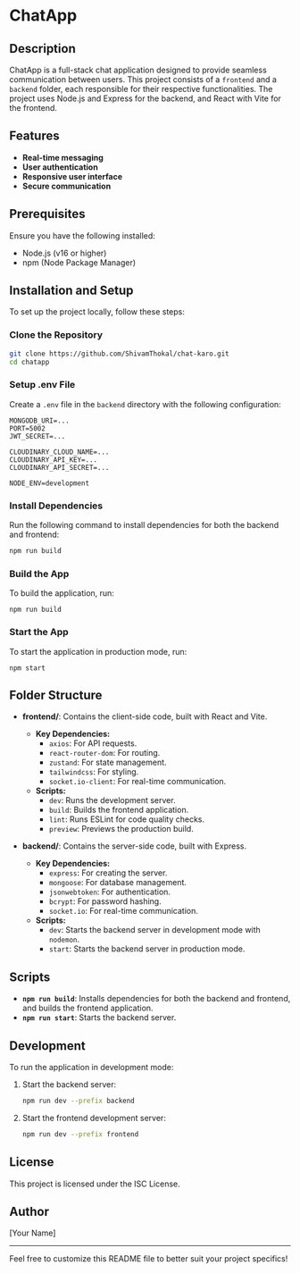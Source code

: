 # ChatApp

## Description
ChatApp is a full-stack chat application designed to provide seamless communication between users. This project consists of a `frontend` and a `backend` folder, each responsible for their respective functionalities. The project uses Node.js and Express for the backend, and React with Vite for the frontend.

## Features
- **Real-time messaging**
- **User authentication**
- **Responsive user interface**
- **Secure communication**

## Prerequisites
Ensure you have the following installed:
- Node.js (v16 or higher)
- npm (Node Package Manager)

## Installation and Setup
To set up the project locally, follow these steps:

### Clone the Repository
```bash
git clone https://github.com/ShivamThokal/chat-karo.git
cd chatapp
```

### Setup .env File
Create a `.env` file in the `backend` directory with the following configuration:
```env
MONGODB_URI=...
PORT=5002
JWT_SECRET=...

CLOUDINARY_CLOUD_NAME=...
CLOUDINARY_API_KEY=...
CLOUDINARY_API_SECRET=...

NODE_ENV=development
```

### Install Dependencies
Run the following command to install dependencies for both the backend and frontend:
```bash
npm run build
```

### Build the App
To build the application, run:
```shell
npm run build
```

### Start the App
To start the application in production mode, run:
```shell
npm start
```

## Folder Structure
- **frontend/**: Contains the client-side code, built with React and Vite.
  - **Key Dependencies:**
    - `axios`: For API requests.
    - `react-router-dom`: For routing.
    - `zustand`: For state management.
    - `tailwindcss`: For styling.
    - `socket.io-client`: For real-time communication.
  - **Scripts:**
    - `dev`: Runs the development server.
    - `build`: Builds the frontend application.
    - `lint`: Runs ESLint for code quality checks.
    - `preview`: Previews the production build.

- **backend/**: Contains the server-side code, built with Express.
  - **Key Dependencies:**
    - `express`: For creating the server.
    - `mongoose`: For database management.
    - `jsonwebtoken`: For authentication.
    - `bcrypt`: For password hashing.
    - `socket.io`: For real-time communication.
  - **Scripts:**
    - `dev`: Starts the backend server in development mode with `nodemon`.
    - `start`: Starts the backend server in production mode.

## Scripts
- **`npm run build`**: Installs dependencies for both the backend and frontend, and builds the frontend application.
- **`npm run start`**: Starts the backend server.

## Development
To run the application in development mode:
1. Start the backend server:
   ```bash
   npm run dev --prefix backend
   ```
2. Start the frontend development server:
   ```bash
   npm run dev --prefix frontend
   ```

## License
This project is licensed under the ISC License.

## Author
[Your Name]

---

Feel free to customize this README file to better suit your project specifics!

